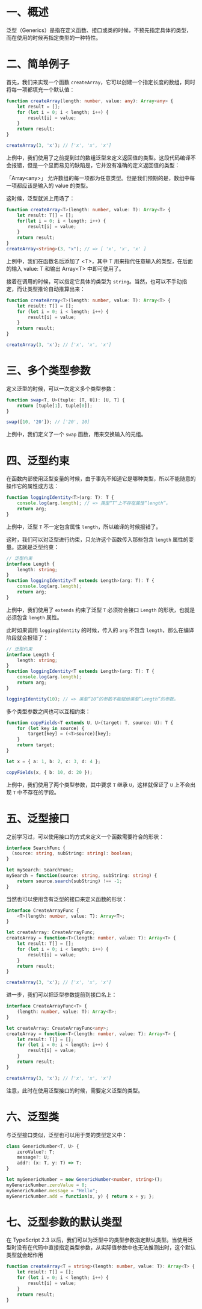 # 一、概述

泛型（Generics）是指在定义函数、接口或类的时候，不预先指定具体的类型，而在使用的时候再指定类型的一种特性。

# 二、简单例子

首先，我们来实现一个函数 `createArray`，它可以创建一个指定长度的数组，同时将每一项都填充一个默认值：

```typescript
function createArray(length: number, value: any): Array<any> {
    let result = [];
    for (let i = 0; i < length; i++) {
        result[i] = value;
    }
    return result;
}

createArray(3, 'x'); // ['x', 'x', 'x']
```

上例中，我们使用了之前提到过的数组泛型来定义返回值的类型。这段代码编译不会报错，但是一个显而易见的缺陷是，它并没有准确的定义返回值的类型：

「Array\<any>」 允许数组的每一项都为任意类型。但是我们预期的是，数组中每一项都应该是输入的 value 的类型。

这时候，泛型就派上用场了：

```typescript
function createArray<T>(length: number, value: T): Array<T> {
    let result: T[] = [];
    for(let i = 0; i < length; i++) {
        result[i] = value;
    }
    return result;
}
createArray<string>(3, "x"); // => [ 'x', 'x', 'x' ]
```

上例中，我们在函数名后添加了 \<T>，其中 T 用来指代任意输入的类型，在后面的输入 value: T 和输出 Array\<T> 中即可使用了。

接着在调用的时候，可以指定它具体的类型为 `string`。当然，也可以不手动指定，而让类型推论自动推算出来：

```typescript
function createArray<T>(length: number, value: T): Array<T> {
    let result: T[] = [];
    for (let i = 0; i < length; i++) {
        result[i] = value;
    }
    return result;
}

createArray(3, 'x'); // ['x', 'x', 'x']
```

# 三、多个类型参数

定义泛型的时候，可以一次定义多个类型参数：

```typescript
function swap<T, U>(tuple: [T, U]): [U, T] {
    return [tuple[1], tuple[0]];
}

swap([10, '20']); // ['20', 10]
```

上例中，我们定义了一个 `swap` 函数，用来交换输入的元组。

# 四、泛型约束

在函数内部使用泛型变量的时候，由于事先不知道它是哪种类型，所以不能随意的操作它的属性或方法：

```typescript
function loggingIdentity<T>(arg: T): T {
    console.log(arg.length); // => 类型“T”上不存在属性“length”。
    return arg;
}
```

上例中，泛型 `T` 不一定包含属性 `length`，所以编译的时候报错了。

这时，我们可以对泛型进行约束，只允许这个函数传入那些包含 `length` 属性的变量。这就是泛型约束：

```typescript
// 泛型约束
interface Length {
    length: string;
}
function loggingIdentity<T extends Length>(arg: T): T {
    console.log(arg.length);
    return arg;
}
```

上例中，我们使用了 `extends` 约束了泛型 `T` 必须符合接口 `Length` 的形状，也就是必须包含 `length` 属性。

此时如果调用 `loggingIdentity` 的时候，传入的 `arg` 不包含 `length`，那么在编译阶段就会报错了：

```typescript
// 泛型约束
interface Length {
    length: string;
}
function loggingIdentity<T extends Length>(arg: T): T {
    console.log(arg.length);
    return arg;
}

loggingIdentity(10); // => 类型“10”的参数不能赋给类型“Length”的参数。
```

多个类型参数之间也可以互相约束：

```typescript
function copyFields<T extends U, U>(target: T, source: U): T {
    for (let key in source) {
        target[key] = (<T>source)[key];
    }
    return target;
}

let x = { a: 1, b: 2, c: 3, d: 4 };

copyFields(x, { b: 10, d: 20 });
```

上例中，我们使用了两个类型参数，其中要求 `T` 继承 `U`，这样就保证了 `U` 上不会出现 `T` 中不存在的字段。

# 五、泛型接口

之前学习过，可以使用接口的方式来定义一个函数需要符合的形状：

```typescript
interface SearchFunc {
  (source: string, subString: string): boolean;
}

let mySearch: SearchFunc;
mySearch = function(source: string, subString: string) {
    return source.search(subString) !== -1;
}
```

当然也可以使用含有泛型的接口来定义函数的形状：

```typescript
interface CreateArrayFunc {
    <T>(length: number, value: T): Array<T>;
}

let createArray: CreateArrayFunc;
createArray = function<T>(length: number, value: T): Array<T> {
    let result: T[] = [];
    for (let i = 0; i < length; i++) {
        result[i] = value;
    }
    return result;
}

createArray(3, 'x'); // ['x', 'x', 'x']
```

进一步，我们可以把泛型参数提前到接口名上：

```typescript
interface CreateArrayFunc<T> {
    (length: number, value: T): Array<T>;
}

let createArray: CreateArrayFunc<any>;
createArray = function<T>(length: number, value: T): Array<T> {
    let result: T[] = [];
    for (let i = 0; i < length; i++) {
        result[i] = value;
    }
    return result;
}

createArray(3, 'x'); // ['x', 'x', 'x']
```

注意，此时在使用泛型接口的时候，需要定义泛型的类型。

# 六、泛型类

与泛型接口类似，泛型也可以用于类的类型定义中：

```typescript
class GenericNumber<T, U> {
    zeroValue?: T;
    message?: U;
    add?: (x: T, y: T) => T;
}

let myGenericNumber = new GenericNumber<number, string>();
myGenericNumber.zeroValue = 0;
myGenericNumber.message = "Hello";
myGenericNumber.add = function(x, y) { return x + y; };
```

# 七、泛型参数的默认类型

在 TypeScript 2.3 以后，我们可以为泛型中的类型参数指定默认类型。当使用泛型时没有在代码中直接指定类型参数，从实际值参数中也无法推测出时，这个默认类型就会起作用

```typescript
function createArray<T = string>(length: number, value: T): Array<T> {
    let result: T[] = [];
    for (let i = 0; i < length; i++) {
        result[i] = value;
    }
    return result;
}
```



